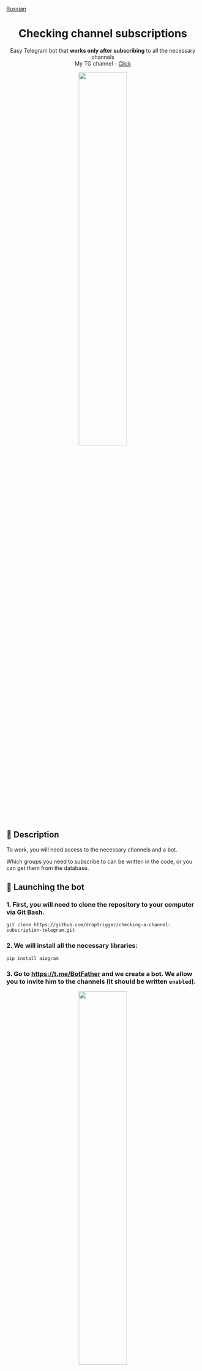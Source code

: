 [Russian](ruREAMDE.md)

<div align="center">

# Сhecking channel subscriptions
Easy Telegram bot that __works only after subscribing__ to all the necessary channels  
My TG channel - [Click](https://t.me/CreateTrigger)

<img src='https://github.com/user-attachments/assets/0e89d09a-3298-42df-856c-380e512f0ec9' width=50%/>
</div>

## 📖 Description

To work, you will need access to the necessary channels and a bot.

Which groups you need to subscribe to can be written in the code, or you can get them from the database.

## 🤖 Launching the bot

### 1. First, you will need to clone the repository to your computer via Git Bash.

```git
git clone https://github.com/droptrigger/checking-a-channel-subscription-telegram.git
```

### 2. We will install all the necessary libraries:

```pip
pip install aiogram
```

### 3. Go to https://t.me/BotFather and we create a bot. We allow you to invite him to the channels (It should be written `enabled`).
<div align="center">
<img src='https://github.com/user-attachments/assets/d82aff71-41dd-43c0-a41e-5344f8a6b404' width=50%/>
</div>

### 4. In the same BotFather, we copy the API token.
<div align="center">
<img src="https://github.com/user-attachments/assets/16d2b471-2818-49c9-a248-4a8e77b37685" width=60% height=50%>
</div>

### 5. In [config](bot/data/config.py ) enter this token instead of a pass.

### 6. Add the bot to the channel, copy the link to this channel.
<div align="center">
<img src="https://github.com/user-attachments/assets/d942e00f-f281-437d-ba9e-5e9331aa9a72">
</div>

### 7. The link to the channel can be found in various groups [user handlers](bot/handlers/user_handlers.py).
<div align="center">
<img src="https://github.com/user-attachments/assets/a1b40606-b288-46d0-90a9-2392c5c473c5">
</div>

## ✅ Well done! Everything should be working now.
